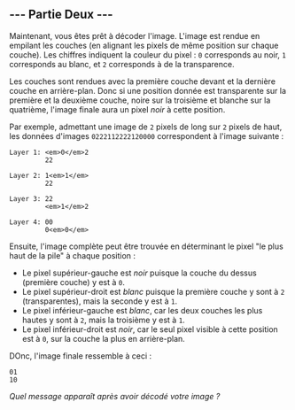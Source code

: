## --- Partie Deux ---

Maintenant, vous êtes prêt à décoder l'image. L'image est rendue en empilant les couches (en alignant les pixels de même position sur chaque couche). Les chiffres indiquent la couleur du pixel : `0` corresponds au noir, `1` corresponds au blanc, et `2` corresponds à de la transparence.

Les couches sont rendues avec la première couche devant et la dernière couche en arrière-plan. Donc si une position donnée est transparente sur la première et la deuxième couche, noire sur la troisième et blanche sur la quatrième, l'image finale aura un pixel *noir* à cette position.

Par exemple, admettant une image de `2` pixels de long sur `2` pixels de haut, les données d'images `0222112222120000` correspondent à l'image suivante :

```
Layer 1: <em>0</em>2
         22

Layer 2: 1<em>1</em>
         22

Layer 3: 22
         <em>1</em>2

Layer 4: 00
         0<em>0</em>
```

Ensuite, l'image complète peut être trouvée en déterminant le pixel "le plus haut de la pile" à chaque position :

- Le pixel supérieur-gauche est *noir* puisque la couche du dessus (première couche) y est à `0`.
- Le pixel supérieur-droit est *blanc* puisque la première couche y sont à `2` (transparentes), mais la seconde y est à `1`.
- Le pixel inférieur-gauche est *blanc*, car les deux couches les plus hautes y sont à `2`, mais la troisième y est à `1`.
- Le pixel inférieur-droit est *noir*, car le seul pixel visible à cette position est à `0`, sur la couche la plus en arrière-plan.

DOnc, l'image finale ressemble à ceci :

```
01
10
```

*Quel message apparaît après avoir décodé votre image ?*